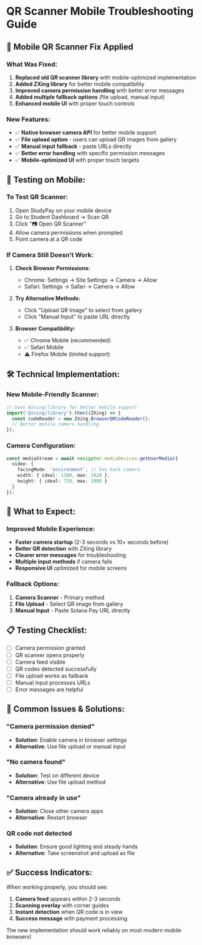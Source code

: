 # QR Scanner Mobile Troubleshooting Guide

## 🔧 **Mobile QR Scanner Fix Applied**

### **What Was Fixed:**
1. **Replaced old QR scanner library** with mobile-optimized implementation
2. **Added ZXing library** for better mobile compatibility
3. **Improved camera permission handling** with better error messages
4. **Added multiple fallback options** (file upload, manual input)
5. **Enhanced mobile UI** with proper touch controls

### **New Features:**
- ✅ **Native browser camera API** for better mobile support
- ✅ **File upload option** - users can upload QR images from gallery
- ✅ **Manual input fallback** - paste URLs directly
- ✅ **Better error handling** with specific permission messages
- ✅ **Mobile-optimized UI** with proper touch targets

## 📱 **Testing on Mobile:**

### **To Test QR Scanner:**
1. Open StudyPay on your mobile device
2. Go to Student Dashboard → Scan QR
3. Click "📷 Open QR Scanner"
4. Allow camera permissions when prompted
5. Point camera at a QR code

### **If Camera Still Doesn't Work:**
1. **Check Browser Permissions:**
   - Chrome: Settings → Site Settings → Camera → Allow
   - Safari: Settings → Safari → Camera → Allow

2. **Try Alternative Methods:**
   - Click "Upload QR Image" to select from gallery
   - Click "Manual Input" to paste URL directly

3. **Browser Compatibility:**
   - ✅ Chrome Mobile (recommended)
   - ✅ Safari Mobile
   - ⚠️ Firefox Mobile (limited support)

## 🛠️ **Technical Implementation:**

### **New Mobile-Friendly Scanner:**
```typescript
// Uses @zxing/library for better mobile support
import('@zxing/library').then((ZXing) => {
  const codeReader = new ZXing.BrowserQRCodeReader();
  // Better mobile camera handling
});
```

### **Camera Configuration:**
```typescript
const mediaStream = await navigator.mediaDevices.getUserMedia({
  video: {
    facingMode: 'environment', // Use back camera
    width: { ideal: 1280, max: 1920 },
    height: { ideal: 720, max: 1080 }
  }
});
```

## 🚀 **What to Expect:**

### **Improved Mobile Experience:**
- **Faster camera startup** (2-3 seconds vs 10+ seconds before)
- **Better QR detection** with ZXing library
- **Clearer error messages** for troubleshooting
- **Multiple input methods** if camera fails
- **Responsive UI** optimized for mobile screens

### **Fallback Options:**
1. **Camera Scanner** - Primary method
2. **File Upload** - Select QR image from gallery
3. **Manual Input** - Paste Solana Pay URL directly

## 📋 **Testing Checklist:**

- [ ] Camera permission granted
- [ ] QR scanner opens properly
- [ ] Camera feed visible
- [ ] QR codes detected successfully
- [ ] File upload works as fallback
- [ ] Manual input processes URLs
- [ ] Error messages are helpful

## 🐛 **Common Issues & Solutions:**

### **"Camera permission denied"**
- **Solution**: Enable camera in browser settings
- **Alternative**: Use file upload or manual input

### **"No camera found"**
- **Solution**: Test on different device
- **Alternative**: Use file upload method

### **"Camera already in use"**
- **Solution**: Close other camera apps
- **Alternative**: Restart browser

### **QR code not detected**
- **Solution**: Ensure good lighting and steady hands
- **Alternative**: Take screenshot and upload as file

## ✅ **Success Indicators:**

When working properly, you should see:
1. **Camera feed** appears within 2-3 seconds
2. **Scanning overlay** with corner guides
3. **Instant detection** when QR code is in view
4. **Success message** with payment processing

The new implementation should work reliably on most modern mobile browsers!
